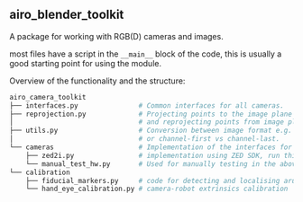 ## airo_blender_toolkit
A package for working with RGB(D) cameras and images.

most files have a script in the `__main__` block of the code, this is usually a good starting point for using the module.

Overview of the functionality and the structure:
```python
airo_camera_toolkit
├── interfaces.py               # Common interfaces for all cameras.
├── reprojection.py             # Projecting points to the image plane
│                               # and reprojecting points from image plane to world
├── utils.py                    # Conversion between image format e.g. BGR to RGB
│                               # or channel-first vs channel-last.
└── cameras                     # Implementation of the interfaces for real cameras
    ├── zed2i.py                # implementation using ZED SDK, run this file to test your ZED Installation
    └── manual_test_hw.py       # Used for manually testing in the above implementations.
└── calibration
    ├── fiducial_markers.py     # code for detecting and localising aruco markers and charuco boards
    └── hand_eye_calibration.py # camera-robot extrinsics calibration

```